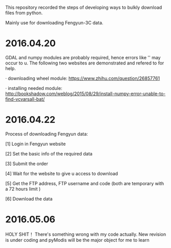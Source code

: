 This repository recorded the steps of developing ways to bulkly download files from python.

Mainly use for downloading Fengyun-3C data.

# 2016.04.20

GDAL and numpy modules are probably required, hence errors like '' may occur to u. The following two websites are demonstrated and refered to for help.

· downloading wheel module: https://www.zhihu.com/question/26857761

· installing needed module: http://bookshadow.com/weblog/2015/08/29/install-numpy-error-unable-to-find-vcvarsall-bat/

# 2016.04.22
Process of downloading Fengyun data:

[1] Login in Fengyun website

[2] Set the basic info of the required data 

[3] Submit the order

[4] Wait for the website to give u access to download

[5] Get the FTP address, FTP username and code (both are temporary with a 72 hours limit )

[6] Download the data

# 2016.05.06

HOLY SHIT！ There's something wrong with my code actually. New revision is under coding and pyModis will be the major object for me to 
learn

